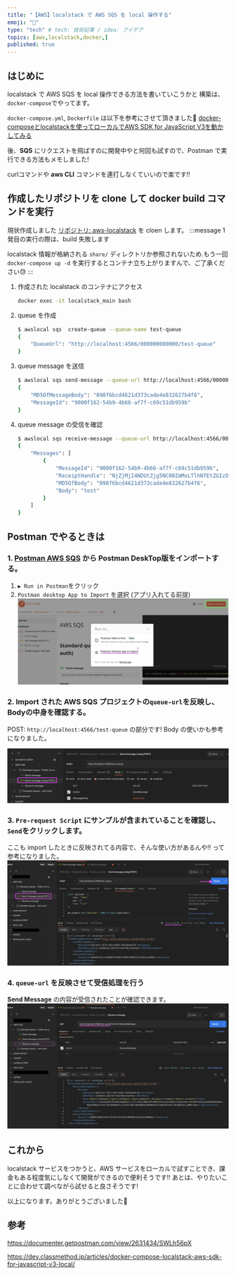 ```yaml
---
title: "【AWS】localstack で AWS SQS を local 操作する"
emoji: "🤧"
type: "tech" # tech: 技術記事 / idea: アイデア
topics: [aws,localstack,docker,]
published: true
---
```



## はじめに

localstack で AWS SQS を local 操作できる方法を書いていこうかと
構築は、`docker-compose`でやってます。

`docker-compose.yml`, `Dockerfile` は以下を参考にさせて頂きました🙏
[docker-composeとlocalstackを使ってローカルでAWS SDK for JavaScript V3を動かしてみる](https://dev.classmethod.jp/articles/docker-compose-localstack-aws-sdk-for-javascript-v3-local/)

後、**SQS** にリクエストを飛ばすのに開発中やと何回も試すので、Postman で実行できる方法もメモしました!

curlコマンドや **aws CLI** コマンドを連打しなくていいので楽です!!

## 作成したリポジトリを clone して docker build コマンドを実行

現状作成しました [リポジトリ: aws-localstack](https://github.com/KazusaNakagawa/aws-localstack) を cloen します。
:::message
1発目の実行の際は、build 失敗します

localstack 情報が格納される `share/` ディレクトリか参照されないため.もう一回 `docker-compose up -d` を実行するとコンテナ立ち上がりますんで、ご了承ください😓
:::


1. 作成された localstack のコンテナにアクセス
    ```bash
    docker exec -it localstack_main bash
    ```

2. queue を作成
    ```bash
    $ awslocal sqs  create-queue --queue-name test-queue
    {
        "QueueUrl": "http://localhost:4566/000000000000/test-queue"
    }
    ```

3. queue message を送信
    ```bash
    $ awslocal sqs send-message --queue-url http://localhost:4566/00000000000/test-queue --message-body test
    {
        "MD5OfMessageBody": "098f6bcd4621d373cade4e832627b4f6",
        "MessageId": "9000f162-54b9-4b66-af7f-c69c51db959b"
    }
    ```

4. queue message の受信を確認
    ```bash
    $ awslocal sqs receive-message --queue-url http://localhost:4566/00000000000/test-queue
    {
        "Messages": [
            {
                "MessageId": "9000f162-54b9-4b66-af7f-c69c51db959b",
                "ReceiptHandle": "NjZjMjI4NDUtZjg5NC00ZmMxLTlhNTEtZGIzODQzYzE0ZTIyIGFybjphd3M6c3FzOmFwLW5vcnRoZWFzdC0xOjAwMDAwMDAwMDAwMDp0ZXN0LXF1ZXVlIDkwMDBmMTYyLTU0YjktNGI2Ni1hZjdmLWM2OWM1MWRiOTU5YiAxNjY1Mjg0Mjc1LjYyODk2NzU=",
                "MD5OfBody": "098f6bcd4621d373cade4e832627b4f6",
                "Body": "test"
            }
        ]
    }
    ```

## Postman でやるときは

### 1. [Postman AWS SQS](https://documenter.getpostman.com/view/2631434/SWLh56pX) から Postman DeskTop版をインポートする。
  1. `▶︎ Run in Postman`をクリック
  2. `Postman desktop App to Import` を選択 (アプリ入れてる前提)
  ![postman_import](/images/aws/1_import_aws_postman_sqs.png)

### 2. Import された **AWS SQS** プロジェクトの`queue-url`を反映し、Bodyの中身を確認する。
   POST: `http://localhost:4566/test-queue` の部分です! Body の使いかも参考になりました。
  
   ![body](/images/aws/2_postman_body.png)

### 3. `Pre-request Script` にサンプルが含まれていることを確認し、`Send`をクリックします。
   ここも import したときに反映されてる内容で、そんな使い方があるんや!! って参考になりました。
  ![request_script](/images/aws/3_postman_request_script.png)

### 4. `queue-url` を反映させて受信処理を行う
  **Send Message** の内容が受信されたことが確認できます。
  ![recive_message](/images/aws/4_postman_recive_message.png)


## これから
localstack サービスをつかうと、AWS サービスをローカルで試すことでき、課金もある程度気にしなくて開発ができるので便利そうです!!
あとは、やりたいことに合わせて調べながら試せると良さそうです!

以上になります。ありがとうございました🙏


## 参考

https://documenter.getpostman.com/view/2631434/SWLh56pX

https://dev.classmethod.jp/articles/docker-compose-localstack-aws-sdk-for-javascript-v3-local/

